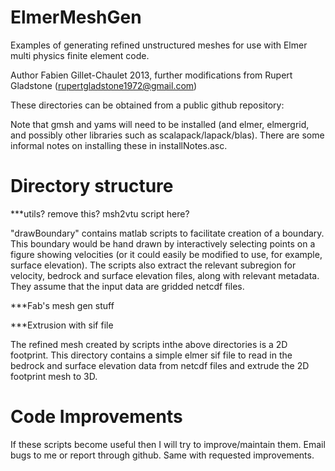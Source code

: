 ElmerMeshGen
============

Examples of generating refined unstructured meshes for use with Elmer multi physics finite element code.

Author Fabien Gillet-Chaulet 2013, further modifications from Rupert Gladstone (rupertgladstone1972@gmail.com)

These directories can be obtained from a public github repository:


Note that gmsh and yams will need to be installed (and elmer, elmergrid, and possibly other libraries such as 
scalapack/lapack/blas).  There are some informal notes on installing these in installNotes.asc.


Directory structure
===================

***utils? remove this?  msh2vtu script here?

"drawBoundary" contains matlab scripts to facilitate creation of a boundary.  This boundary would be hand drawn 
by interactively selecting points on a figure showing velocities (or it could easily be modified to use, for 
example, surface elevation).  The scripts also extract the relevant subregion for velocity, bedrock and surface 
elevation files, along with relevant metadata.  They assume that the input data are gridded netcdf files.

***Fab's mesh gen stuff

***Extrusion with sif file

The refined mesh created by scripts inthe above directories is a 2D footprint.  This directory contains a 
simple elmer sif file to read in the bedrock and surface elevation data from netcdf files and extrude the 
2D footprint mesh to 3D.


Code Improvements
=================

If these scripts become useful then I will try to improve/maintain them.  Email bugs to me or report through 
github.  Same with requested improvements.

